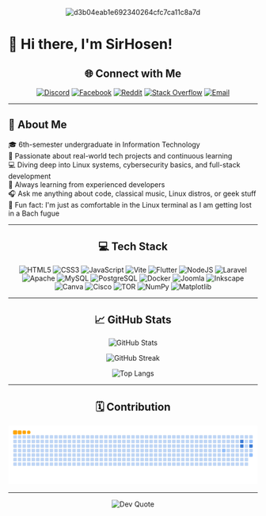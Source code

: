 <div align="center">

  ![d3b04eab1e692340264cfc7ca11c8a7d](https://github.com/user-attachments/assets/cdf04254-8d24-4af0-8af5-23aede9240cd)

</div>

# 👋 Hi there, I'm SirHosen!

<div align="center">

## 🌐 Connect with Me

[![Discord](https://img.shields.io/badge/Discord-%237289DA.svg?logo=discord&logoColor=white)](https://discord.gg/Q4MdSjyR)
[![Facebook](https://img.shields.io/badge/Facebook-%231877F2.svg?logo=Facebook&logoColor=white)](https://facebook.com/hosea.oktarivanes.9)
[![Reddit](https://img.shields.io/badge/Reddit-%23FF4500.svg?logo=Reddit&logoColor=white)](https://reddit.com/user/u/Hofsy778)
[![Stack Overflow](https://img.shields.io/badge/-Stackoverflow-FE7A16?logo=stack-overflow&logoColor=white)](https://stackoverflow.com/users/30170467)
[![Email](https://img.shields.io/badge/Email-D14836?logo=gmail&logoColor=white)](mailto:hoseaoktarivanes.com)

</div>

---

## 💫 About Me
🎓 6th-semester undergraduate in Information Technology  
🚀 Passionate about real-world tech projects and continuous learning  
💻 Diving deep into Linux systems, cybersecurity basics, and full-stack development  
🧠 Always learning from experienced developers  
🎧 Ask me anything about code, classical music, Linux distros, or geek stuff  
🎼 Fun fact: I'm just as comfortable in the Linux terminal as I am getting lost in a Bach fugue

---

<div align="center">

## 💻 Tech Stack


![HTML5](https://img.shields.io/badge/html5-%23E34F26.svg?style=flat-square&logo=html5&logoColor=white)
![CSS3](https://img.shields.io/badge/css3-%231572B6.svg?style=flat-square&logo=css3&logoColor=white)
![JavaScript](https://img.shields.io/badge/javascript-%23323330.svg?style=flat-square&logo=javascript&logoColor=%23F7DF1E)
![Vite](https://img.shields.io/badge/vite-%23646CFF.svg?style=flat-square&logo=vite&logoColor=white)
![Flutter](https://img.shields.io/badge/Flutter-%2302569B.svg?style=flat-square&logo=Flutter&logoColor=white)
![NodeJS](https://img.shields.io/badge/node.js-6DA55F?style=flat-square&logo=node.js&logoColor=white)
![Laravel](https://img.shields.io/badge/laravel-%23FF2D20.svg?style=flat-square&logo=laravel&logoColor=white)
![Apache](https://img.shields.io/badge/apache-%23D42029.svg?style=flat-square&logo=apache&logoColor=white)
![MySQL](https://img.shields.io/badge/mysql-4479A1.svg?style=flat-square&logo=mysql&logoColor=white)
![PostgreSQL](https://img.shields.io/badge/postgres-%23316192.svg?style=flat-square&logo=postgresql&logoColor=white)
![Docker](https://img.shields.io/badge/docker-%230db7ed.svg?style=flat-square&logo=docker&logoColor=white)
![Joomla](https://img.shields.io/badge/joomla-%235091CD.svg?style=flat-square&logo=joomla&logoColor=white)
![Inkscape](https://img.shields.io/badge/Inkscape-e0e0e0?style=flat-square&logo=inkscape&logoColor=080A13)
![Canva](https://img.shields.io/badge/Canva-%2300C4CC.svg?style=flat-square&logo=Canva&logoColor=white)
![Cisco](https://img.shields.io/badge/cisco-%23049fd9.svg?style=flat-square&logo=cisco&logoColor=black)
![TOR](https://img.shields.io/badge/tor-%237E4798.svg?style=flat-square&logo=tor-project&logoColor=white)
![NumPy](https://img.shields.io/badge/numpy-%23013243.svg?style=flat-square&logo=numpy&logoColor=white)
![Matplotlib](https://img.shields.io/badge/Matplotlib-%23ffffff.svg?style=flat-square&logo=Matplotlib&logoColor=black)

</div>

---

<div align="center">

## 📈 GitHub Stats

![GitHub Stats](https://github-readme-stats.vercel.app/api?username=SirHosen&theme=gotham&hide_border=false&include_all_commits=true&count_private=true)

![GitHub Streak](https://nirzak-streak-stats.vercel.app/?user=SirHosen&theme=gotham&hide_border=false)

![Top Langs](https://github-readme-stats.vercel.app/api/top-langs/?username=SirHosen&theme=gotham&hide_border=false&include_all_commits=true&count_private=true&layout=compact)

</div>

---

<div align="center">

## 🗓️ Contribution

![snake gif](https://github.com/SirHosen/SirHosen/blob/output/ocean.gif)

</div>

---
<div align="center">

![Dev Quote](https://quotes-github-readme.vercel.app/api?type=vertical&theme=nord)

</div>

<!-- Made with ❤️ by SirHosen | Powered by GPRM (https://gprm.itsvg.in) -->
